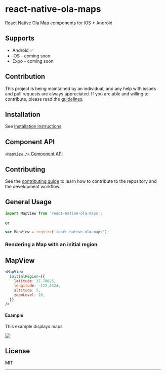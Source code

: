 

# react-native-ola-maps

React Native Ola Map components for iOS + Android

## Supports
- Android ✅
- iOS - coming soon
- Expo - coming soon

## Contribution
This project is being maintained by an individual, and any help with issues and pull requests are always appreciated. If you are able and willing to contribute, please read the [guidelines](./CONTRIBUTING.md).

## Installation

See [Installation Instructions](docs/installation.md)


## Component API


[`<MapView />` Component API](docs/mapview.md)

## Contributing

See the [contributing guide](CONTRIBUTING.md) to learn how to contribute to the repository and the development workflow.

## General Usage

```js
import MapView from 'react-native-ola-maps';
```

or

```js
var MapView = require('react-native-ola-maps');
```

### Rendering a Map with an initial region
## MapView

```jsx
<MapView
  initialRegion={{
    latitude: 37.78825,
    longitude: -122.4324,
    altitude: 5,
    zoomLevel: 10,
  }}
/>
```
#### Example
This example displays maps

![](https://i.giphy.com/media/v1.Y2lkPTc5MGI3NjExYWE2Njd2MWNnczNiOGNudTMwbjUzZWxyOHE3N2hpd2V3cXpnMDJvMyZlcD12MV9pbnRlcm5hbF9naWZfYnlfaWQmY3Q9Zw/P91h7izxJ5kSAan7ao/giphy.gif)

## License

MIT

---
